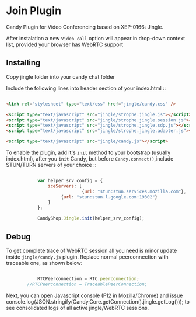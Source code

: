 # Join Plugin
Candy Plugin for Video Conferencing based on XEP-0166: Jingle.

After instalation a new `Video call` option will appear in drop-down context list, provided your browser has WebRTC support

## Installing

Copy jingle folder into your candy chat folder

Include the following lines into header section of your index.html ::

```HTML

<link rel="stylesheet" type="text/css" href="jingle/candy.css" />

<script type="text/javascript" src="jingle/strophe.jingle.js"></script>
<script type="text/javascript" src="jingle/strophe.jingle.session.js"></script>
<script type="text/javascript" src="jingle/strophe.jingle.sdp.js"></script>
<script type="text/javascript" src="jingle/strophe.jingle.adapter.js"></script>

<script type="text/javascript" src="jingle/candy.js"></script>

```

To enable the plugin, add it's `init` method to your bootstrap (usually index.html), after you `init` Candy, but before `Candy.connect()`,include  STUN/TURN servers of your choice ::

```JavaScript

			var helper_srv_config = {
		    	iceServers: [ 
                        	 {url: "stun:stun.services.mozilla.com"},
		        	 {url: "stun:stun.l.google.com:19302"}
			   	]
			};

			CandyShop.Jingle.init(helper_srv_config);

```
## Debug
To get complete trace of WebRTC session all you need is minor update inside ` jingle/candy.js ` plugin. 
Replace normal peerconnection with traceable one, as shown below:

```JavaScript

        	RTCPeerconnection = RTC.peerconnection;
		//RTCPeerconnection = TraceablePeerConnection;

```
Next, you can open Javascript console (F12 in Mozilla/Chrome) and issue console.log(JSON.stringify(Candy.Core.getConnection().jingle.getLog()));
to see consolidated logs of all active jingle/WebRTC sessions. 
